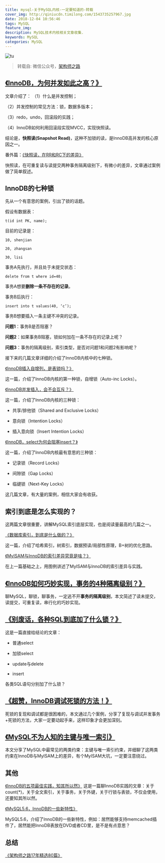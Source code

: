 ```yaml
---
title: mysql-关于MySQL内核-一定要知道的-转载
cover_img: http://qiniucdn.timilong.com/1543735257967.jpg
date: 2018-12-04 10:56:46
tags: MySQL
feature_img:
description: MySQL技术内核相关文章收集.
keywords: MySQL
categories: MySQL
---
```


![tu](http://qiniucdn.timilong.com/1543735257967.jpg)

> 转载自: 微信公众号，[架构师之路](https://mp.weixin.qq.com/s/tmkRAmc1M_Y23ynduBeP3Q)


## [《InnoDB，为何并发如此之高？》](http://mp.weixin.qq.com/s?__biz=MjM5ODYxMDA5OQ==&mid=2651961444&idx=1&sn=830a93eb74ca484cbcedb06e485f611e&chksm=bd2d0db88a5a84ae5865cd05f8c7899153d16ec7e7976f06033f4fbfbecc2fdee6e8b89bb17b&scene=21#wechat_redirect)
文章介绍了：
（1）什么是并发控制；

（2）并发控制的常见方法：锁，数据多版本；

（3）redo，undo，回滚段的实践；

（4）InnoDB如何利用回滚段实现MVCC，实现快照读。


结论是，<b>快照读(Snapshot Read)</b>，这种不加锁的读，是InnoDB高并发的核心原因之一。

番外篇：[《快照读，在RR和RC下的差异》](http://mp.weixin.qq.com/s?__biz=MjM5ODYxMDA5OQ==&mid=2651961513&idx=1&sn=e955133cbd87c652d9bcbccad608190e&chksm=bd2d0d758a5a84632046e7c692064b415621ae329426adf77ae03e4a0cc55d662d6d4c543019&scene=21#wechat_redirect)

快照读，在可重复读与读提交两种事务隔离级别下，有微小的差异，文章通过案例做了简单叙述。

## InnoDB的七种锁

先从一个有意思的案例，引出了锁的话题。

假设有数据表：
```
t(id int PK, name);
```
目前的记录是：
```
10, shenjian

20, zhangsan

30, lisi
```

事务A先执行，并且处于未提交状态：
```
delete from t where id=40;
```

事务A想要<b>删除一条不存在的记录</b>。

事务B后执行：
```
insert into t values(40, ‘c’);
```

事务B想要插入一条主键不冲突的记录。

<b>问题1</b>：事务B是否阻塞？

<b>问题2</b>：如果事务B阻塞，锁如何加在一条不存在的记录上呢？

<b>问题3</b>：事务的隔离级别，索引类型，是否对问题1和问题2有影响呢？


接下来的几篇文章详细的介绍了InnoDB内核中的七种锁。

[《InnoDB插入自增列，是表锁吗？》](http://mp.weixin.qq.com/s?__biz=MjM5ODYxMDA5OQ==&mid=2651961455&idx=1&sn=4c26a836cff889ff749a1756df010e0e&chksm=bd2d0db38a5a84a53db91e97c7be6295185abffa5d7d1e88fd6b8e1abb3716ee9748b88858e2&scene=21#wechat_redirect)

这一篇，介绍了InnoDB内核的第一种锁，自增锁（Auto-inc Locks）。

[《InnoDB并发插入，会不会互斥？》](http://mp.weixin.qq.com/s?__biz=MjM5ODYxMDA5OQ==&mid=2651961461&idx=1&sn=b73293c71d8718256e162be6240797ef&chksm=bd2d0da98a5a84bfe23f0327694dbda2f96677aa91fcfc1c8a5b96c8a6701bccf2995725899a&scene=21#wechat_redirect)

这一篇，介绍了InnoDB内核的三种锁：

- 共享/排他锁（Shared and Exclusive Locks）

- 意向锁（Intention Locks）

- 插入意向锁（Insert Intention Locks）

[《InnoDB，select为何会阻塞insert？》](http://mp.weixin.qq.com/s?__biz=MjM5ODYxMDA5OQ==&mid=2651961471&idx=1&sn=da257b4f77ac464d5119b915b409ba9c&chksm=bd2d0da38a5a84b5fc1417667fe123f2fbd2d7610b89ace8e97e3b9f28b794ad147c1290ceea&scene=21#wechat_redirect)

这一篇，介绍了InnoDB内核最有意思的三种锁：

- 记录锁（Record Locks）

- 间隙锁（Gap Locks）

- 临键锁（Next-Key Locks）

这几篇文章，有大量的案例，相信大家会有收获。


## 索引到底是怎么实现的？

这两篇文章很重要，讲解MySQL索引底层实现，也是阅读量最高的几篇之一。

[《数据库索引，到底是什么做的？》](http://mp.weixin.qq.com/s?__biz=MjM5ODYxMDA5OQ==&mid=2651961486&idx=1&sn=b319a87f87797d5d662ab4715666657f&chksm=bd2d0d528a5a84446fb88da7590e6d4e5ad06cfebb5cb57a83cf75056007ba29515c85b9a24c&scene=21#wechat_redirect)

这一篇，介绍了哈希索引，树索引，数据预读/局部性原理，B+树的优化思路。

[《MyISAM与InnoDB的索引差异究竟是啥？》](http://mp.weixin.qq.com/s?__biz=MjM5ODYxMDA5OQ==&mid=2651961494&idx=1&sn=34f1874c1e36c2bc8ab9f74af6546ec5&chksm=bd2d0d4a8a5a845c566006efce0831e610604a43279aab03e0a6dde9422b63944e908fcc6c05&scene=21#wechat_redirect)

在上一篇基础之上，用图例讲述了MyISAM与InnoDB的索引差异与实践。


## [《InnoDB如何巧妙实现，事务的4种隔离级别？》](http://mp.weixin.qq.com/s?__biz=MjM5ODYxMDA5OQ==&mid=2651961498&idx=1&sn=058097f882ff9d32f5cdf7922644d083&chksm=bd2d0d468a5a845026b7d2c211330a6bc7e9ebdaa92f8060265f60ca0b166f8957cbf3b0182c&scene=21#wechat_redirect)
聊MySQL，聊锁，聊事务，一定逃不开<b>事务的隔离级别</b>，本文简述了读未提交，读提交，可重复读，串行化的巧妙实现。


## [《别废话，各种SQL到底加了什么锁？》](http://mp.weixin.qq.com/s?__biz=MjM5ODYxMDA5OQ==&mid=2651961508&idx=1&sn=9f31a95e5b8ec16fa0edc7de6087d2a1&chksm=bd2d0d788a5a846e3bf16d300fb9723047bd109fd22682c39bdf7ed4e77b167e333460f6987c&scene=21#wechat_redirect)
这是一篇直接给结论的文章：
- 普通select

- 加锁select

- update与delete

- insert

各类SQL语句分别加了什么锁？

## [《超赞，InnoDB调试死锁的方法！》](http://mp.weixin.qq.com/s?__biz=MjM5ODYxMDA5OQ==&mid=2651961535&idx=1&sn=b62e9d71836ac5cf2d3cedf69e1ef395&chksm=bd2d0d638a5a84750adfc39d7e177a63330d6bde0f56600764b2d79e0fb9d96ad69e26e19ff1&scene=21#wechat_redirect)
死锁的复现和调试都是很困难的，本文通过几个案例，分享了复现与调试并发事务+死锁的方法，大家一定要动起手来，这样印象才会更加深刻。

## [《MySQL不为人知的主键与唯一索引》](http://mp.weixin.qq.com/s?__biz=MjM5ODYxMDA5OQ==&mid=2651961550&idx=1&sn=8c6de40ae8ac8a52095071fe0ff0fe03&chksm=bd2d0d128a5a8404733b0d6835c38c8c89a292af6dfdcb77da6b73cc2a2122f0f2571bc32428&scene=21#wechat_redirect)

本文分享了MySQL中最常见的两类约束：主键与唯一索引约束，并细聊了这两类约束在InnoDB与MyISAM上的差异，有个MyISAM大坑，一定要注意绕过。

## 其他
[《InnoDB的五项最佳实践，知其所以然》](http://mp.weixin.qq.com/s?__biz=MjM5ODYxMDA5OQ==&mid=2651961428&idx=1&sn=31a9eb967941d888fbd4bb2112e9602b&chksm=bd2d0d888a5a849e7ebaa7756a8bc1b3d4e2f493f3a76383fc80f7e9ce7657e4ed2f6c01777d&scene=21#wechat_redirect)
这是一篇聊InnoDB实践的文章：关于count(*)，关于全文索引，关于事务，关于外键，关于行锁与表锁，不仅会使用，还要知其所以然。

[《MySQL5.6，InnoDB的一些新特性》](http://mp.weixin.qq.com/s?__biz=MjM5ODYxMDA5OQ==&mid=2651961448&idx=1&sn=b1be68798cfcb4511d62853d51b1ad12&chksm=bd2d0db48a5a84a27d098e3387d60c277f635d4d5ea6c3e0ad70b94a2151a6cc62ae65ddc365&scene=21#wechat_redirect)

MySQL5.6，介绍了InnoDB的一些新特性，例如：居然能够支持memcached插件了，居然能把InnoDB表放在DVD或者CD里，是不是有点意思？

## 总结
[《架构师之路17年精选80篇》](http://mp.weixin.qq.com/s?__biz=MjM5ODYxMDA5OQ==&mid=2651960945&idx=1&sn=d08f33c5f317fee8956252da8e0236b6&chksm=bd2d03ad8a5a8abb0370b826b7384a4095a5ed36238f0911d102b0ceee8e5d2fbe3bc80c56d9&scene=21#wechat_redirect)
